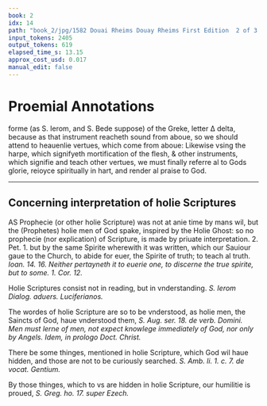 ```yaml
---
book: 2
idx: 14
path: "book_2/jpg/1582 Douai Rheims Douay Rheims First Edition  2 of 3 1610 Old Testament.pdf-14.jpg"
input_tokens: 2405
output_tokens: 619
elapsed_time_s: 13.15
approx_cost_usd: 0.017
manual_edit: false
---
```

# Proemial Annotations

forme (as S. Ierom, and S. Bede suppose) of the Greke, letter Δ delta, because as that instrument reacheth sound from aboue, so we should attend to heauenlie vertues, which come from aboue: Likewise vsing the harpe, which signifyeth mortification of the flesh, & other instruments, which signifie and teach other vertues, we must finally referre al to Gods glorie, reioyce spiritually in hart, and render al praise to God.

[^1]: Other instruments make consorte with the Psalter.

[^2]: Al vertues are referred to Gods honour.

---

## Concerning interpretation of holie Scriptures

AS Prophecie (or other holie Scripture) was not at anie time by mans wil, but the (Prophetes) holie men of God spake, inspired by the Holie Ghost: so no prophecie (nor explication) of Scripture, is made by priuate interpretation. 2. Pet. 1. but by the same Spirite wherewith it was written, which our Sauiour gaue to the Church, to abide for euer, the Spirite of truth; to teach al truth. *Ioan. 14. 16. Neither pertayneth it to euerie one, to discerne the true spirite, but to some. 1. Cor. 12.*

Holie Scriptures consist not in reading, but in vnderstanding. *S. Ierom Dialog. aduers. Luciferianos.*

The wordes of holie Scripture are so to be vnderstood, as holie men, the Saincts of God, haue vnderstood them, *S. Aug. ser. 18. de verb. Domini. Men must lerne of men, not expect knowlege immediately of God, nor only by Angels. Idem, in prologo Doct. Christ.*

There be some thinges, mentioned in holie Scripture, which God wil haue hidden, and those are not to be curiously searched. *S. Amb. li. 1. c. 7. de vocat. Gentium.*

By those thinges, which to vs are hidden in holie Scripture, our humilitie is proued, *S. Greg. ho. 17. super Ezech.*

[^3]: Scriptures are to be expounded by the common spirit of the Church, not by priuate men.

[^4]: They consist in vnderstanding.

[^5]: Holy Fathers do best expound them.

[^6]: Some Mysteries are hidden.

[^7]: They proue our humilitie.